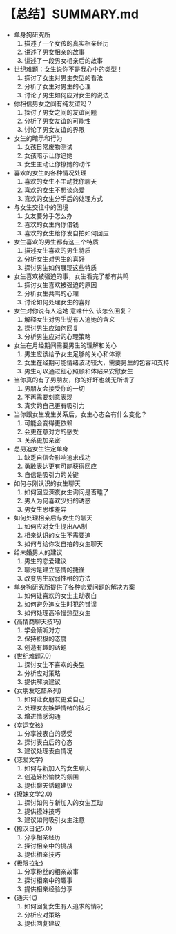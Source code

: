# 【总结】SUMMARY.md

-   单身狗研究所
    1.  描述了一个女孩的真实相亲经历
    2.  讲述了男女相亲的故事
    3.  讲述了一段男女相亲后的故事
-   世纪难题：女生说你不是我心中的类型！
    1.  探讨了女生对男生类型的看法
    2.  分析了女生对男生的心理
    3.  讨论了男生如何应对女生的说法
-   你相信男女之间有纯友谊吗？
    1.  探讨了男女之间的友谊问题
    2.  分析了男女友谊的可能性
    3.  讨论了男女友谊的界限
-   女生的暗示和行为
    1.  女孩日常废物测试
    2.  女孩暗示让你追她
    3.  女生主动让你撩她的动作
-   喜欢的女生的各种情况处理
    1.  喜欢的女生不主动找你聊天
    2.  喜欢的女生不想谈恋爱
    3.  喜欢的女生分手后的处理方式
-   与女生交往中的困境
    1.  女友要分手怎么办
    2.  喜欢的女生向你借钱
    3.  喜欢的女生给你发自拍如何回应
-   女生喜欢的男生都有这三个特质
    1.  描述女生喜欢的男生特质
    2.  分析女生对男生的喜好
    3.  探讨男生如何展现这些特质
-   女生喜欢被强迫的事，女生看完了都有共鸣
    1.  探讨女生喜欢被强迫的原因
    2.  分析女生共鸣的心理
    3.  讨论如何处理女生的喜好
-   女生对你说有人追她 意味什么 该怎么回复？
    1.  解释女生对男生说有人追她的含义
    2.  探讨男生应如何回复
    3.  分析男生应对的心理策略
-   女生在月经期间需要男生的理解和关心
    1.  男生应该给予女生足够的关心和体谅
    2.  女生在经期可能情绪波动较大，需要男生的包容和支持
    3.  男生可以通过细心照顾和体贴来安慰女生
-   当你真的有了男朋友，你的好坏也就无所谓了
    1.  男朋友会接受你的一切
    2.  不再需要刻意表现
    3.  真实的自己更有吸引力
-   当你跟女生发生关系后，女生心态会有什么变化？
    1.  可能会变得更依赖
    2.  会更在意对方的感受
    3.  关系更加亲密
-   怂男追女生注定单身
    1.  缺乏自信会影响追求成功
    2.  勇敢表达更有可能获得回应
    3.  自信是吸引力的关键
-   如何与刚认识的女生聊天
    1.  如何回应深夜女生询问是否睡了
    2.  男人为何喜欢少妇的诱惑
    3.  男女生思维差异
-   如何处理相亲后与女生的聊天
    1.  如何应对女生提出AA制
    2.  相亲认识的女生不需要追
    3.  如何与给你发自拍的女生聊天
-   给未婚男人的建议
    1.  男生的恋爱建议
    2.  聊污是建立感情的捷径
    3.  改变男生软弱性格的方法
-   单身狗研究所提供了各种恋爱问题的解决方案
    1.  如何让喜欢的女生主动表白
    2.  如何避免追女生时犯的错误
    3.  如何处理高冷慢热型女生
-   {高情商聊天技巧}
    1.  学会倾听对方
    2.  保持积极的态度
    3.  创造有趣的话题
-   {世纪难题7.0}
    1.  探讨女生不喜欢的类型
    2.  分析应对策略
    3.  提供解决建议
-   {女朋友吃醋系列}
    1.  如何让女朋友更爱自己
    2.  处理女友嫉妒情绪的技巧
    3.  增进情感沟通
-   {幸运女孩}
    1.  分享被表白的感受
    2.  探讨表白后的心态
    3.  建议处理表白情况
-   {恋爱文学}
    1.  如何与新加入的女生聊天
    2.  创造轻松愉快的氛围
    3.  提供聊天话题建议
-   {撩妹文学2.0}
    1.  探讨如何与新加入的女生互动
    2.  提供撩妹技巧
    3.  建议如何吸引女生注意
-   {撩汉日记5.0}
    1.  分享相亲经历
    2.  探讨相亲中的挑战
    3.  提供相亲技巧
-   {极限拉扯}
    1.  分享粉丝的相亲故事
    2.  探讨相亲中的趣事
    3.  提供相亲经验分享
-   {通天代}
    1.  如何回复女生有人追求的情况
    2.  分析应对策略
    3.  提供回复建议
